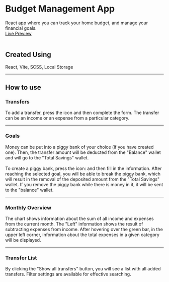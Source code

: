 # Budget Management App 
React app where you can track your home budget, and manage your financial goals.<br>
[Live Preview](https://marcinn1337.github.io/budget-management/ "Budget Management App")<br><br>

## Created Using 
React, Vite, SCSS, Local Storage

---
## How to use
### Transfers 
To add a transfer, press the icon and then complete the form. The transfer can be an income or an expense from a particular category.<br>

---
### Goals
Money can be put into a piggy bank of your choice (if you have created one). Then, the transfer amount will be deducted from the "Balance" wallet and will go to the "Total Savings" wallet.<br><br>
To create a piggy bank, press the icon: and then fill in the information. After reaching the selected goal, you will be able to break the piggy bank, which will result in the removal of the deposited amount from the "Total Savings" wallet. If you remove the piggy bank while there is money in it, it will be sent to the "balance" wallet.<br>

---
### Monthly Overview
The chart shows information about the sum of all income and expenses from the current month. The "Left" information shows the result of subtracting expenses from income. After hovering over the green bar, in the upper left corner, information about the total expenses in a given category will be displayed.<br>

---
### Transfer List
By clicking the "Show all transfers" button, you will see a list with all added transfers. Filter settings are available for effective searching.

